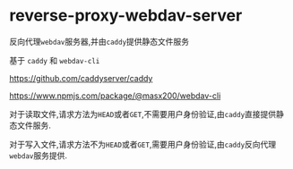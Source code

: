 # reverse-proxy-webdav-server
反向代理`webdav`服务器,并由`caddy`提供静态文件服务

基于 `caddy` 和 `webdav-cli`

https://github.com/caddyserver/caddy

https://www.npmjs.com/package/@masx200/webdav-cli


对于读取文件,请求方法为`HEAD`或者`GET`,不需要用户身份验证,由`caddy`直接提供静态文件服务.

对于写入文件,请求方法不为`HEAD`或者`GET`,需要用户身份验证,由`caddy`反向代理`webdav`服务提供.
